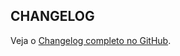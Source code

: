 ## CHANGELOG
Veja o [Changelog completo no GitHub](https://github.com/EvolutionAPI/evolution-api/blob/main/CHANGELOG.md).
